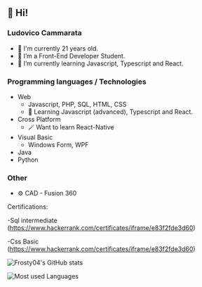 ## 👋 Hi!

### Ludovico Cammarata

- 🔞 I'm currently 21 years old.
- 👀 I’m a Front-End Developer Student.
- 🌱 I’m currently learning Javascript, Typescript and React.

### Programming languages / Technologies

- Web
  - Javascript, PHP, SQL, HTML, CSS
  - 📖 Learning Javascript (advanced), Typescript and React.
- Cross Platform
  - 🪄 Want to learn React-Native
- Visual Basic
  - Windows Form, WPF
- Java
- Python


### Other
- ⚙ CAD - Fusion 360

Certifications:

-Sql intermediate (https://www.hackerrank.com/certificates/iframe/e83f2fde3d60)

-Css Basic (https://www.hackerrank.com/certificates/iframe/e83f2fde3d60)




![Frosty04's GitHub stats]( https://github-readme-stats.vercel.app/api?username=CammarataLudovico&show_icons=true&theme=darcula )

![Most used Languages]( https://github-readme-stats.vercel.app/api/top-langs/?username=CammarataLudovico&layout=compact )


<!---
frosty04/frosty04 is a ✨ special ✨ repository because its `README.md` (this file) appears on your GitHub profile.
You can click the Preview link to take a look at your changes.
--->

